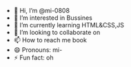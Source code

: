 - 👋 Hi, I’m @mi-0808
- 👀 I’m interested in Bussines
- 🌱 I’m currently learning HTML&CSS,JS
- 💞️ I’m looking to collaborate on 
- 📫 How to reach me book
- 😄 Pronouns: mi-
- ⚡ Fun fact: oh

<!---
mi-0808/mi-0808 is a ✨ special ✨ repository because its `README.md` (this file) appears on your GitHub profile.
You can click the Preview link to take a look at your changes.
--->

